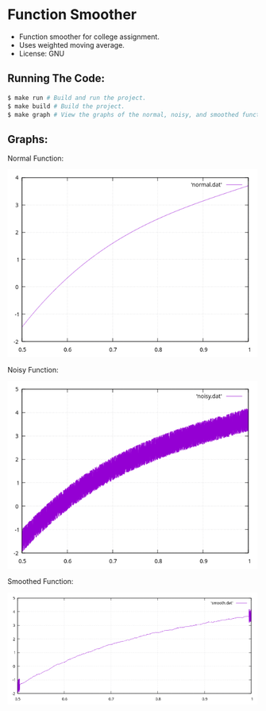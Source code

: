 # Function Smoother

- Function smoother for college assignment.
- Uses weighted moving average.
- License: GNU

## Running The Code:

```bash
$ make run # Build and run the project.
$ make build # Build the project.
$ make graph # View the graphs of the normal, noisy, and smoothed function.
```

## Graphs:

Normal Function:

![Normal Function](./normal.png)

Noisy Function:

![Noisy Function](./noisy.png)

Smoothed Function:

![Smoothed Function](./smooth.png)
